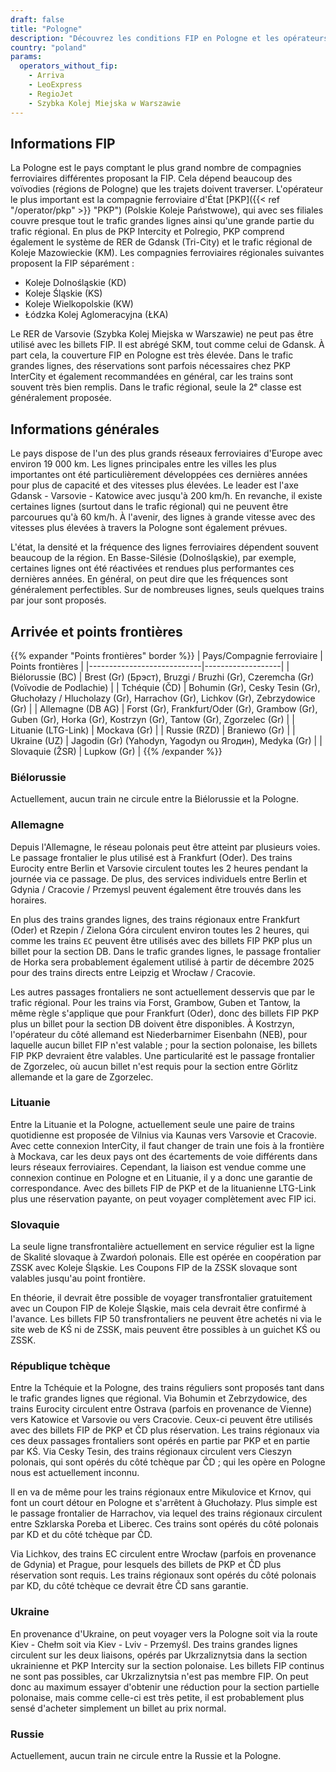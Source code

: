 ```yaml
---
draft: false
title: "Pologne"
description: "Découvrez les conditions FIP en Pologne et les opérateurs proposant des réductions."
country: "poland"
params:
  operators_without_fip:
    - Arriva
    - LeoExpress
    - RegioJet
    - Szybka Kolej Miejska w Warszawie
---
```


## Informations FIP

La Pologne est le pays comptant le plus grand nombre de compagnies ferroviaires différentes proposant la FIP. Cela dépend beaucoup des voïvodies (régions de Pologne) que les trajets doivent traverser. L'opérateur le plus important est la compagnie ferroviaire d'État [PKP]({{< ref "/operator/pkp" >}} "PKP") (Polskie Koleje Państwowe), qui avec ses filiales couvre presque tout le trafic grandes lignes ainsi qu'une grande partie du trafic régional. En plus de PKP Intercity et Polregio, PKP comprend également le système de RER de Gdansk (Tri-City) et le trafic régional de Koleje Mazowieckie (KM). Les compagnies ferroviaires régionales suivantes proposent la FIP séparément :

- Koleje Dolnośląskie (KD)
- Koleje Śląskie (KS)
- Koleje Wielkopolskie (KW)
- Łódzka Kolej Aglomeracyjna (ŁKA)

Le RER de Varsovie (Szybka Kolej Miejska w Warszawie) ne peut pas être utilisé avec les billets FIP. Il est abrégé SKM, tout comme celui de Gdansk. À part cela, la couverture FIP en Pologne est très élevée. Dans le trafic grandes lignes, des réservations sont parfois nécessaires chez PKP InterCity et également recommandées en général, car les trains sont souvent très bien remplis. Dans le trafic régional, seule la 2ᵉ classe est généralement proposée.

## Informations générales

Le pays dispose de l'un des plus grands réseaux ferroviaires d'Europe avec environ 19 000 km. Les lignes principales entre les villes les plus importantes ont été particulièrement développées ces dernières années pour plus de capacité et des vitesses plus élevées. Le leader est l'axe Gdansk - Varsovie - Katowice avec jusqu'à 200 km/h. En revanche, il existe certaines lignes (surtout dans le trafic régional) qui ne peuvent être parcourues qu'à 60 km/h. À l'avenir, des lignes à grande vitesse avec des vitesses plus élevées à travers la Pologne sont également prévues.

L'état, la densité et la fréquence des lignes ferroviaires dépendent souvent beaucoup de la région. En Basse-Silésie (Dolnośląskie), par exemple, certaines lignes ont été réactivées et rendues plus performantes ces dernières années. En général, on peut dire que les fréquences sont généralement perfectibles. Sur de nombreuses lignes, seuls quelques trains par jour sont proposés.

## Arrivée et points frontières

{{% expander "Points frontières" border %}}
| Pays/Compagnie ferroviaire | Points frontières |
|----------------------------|-------------------|
| Biélorussie (BC) | Brest (Gr) (Брэст), Bruzgi / Bruzhi (Gr), Czeremcha (Gr) (Voïvodie de Podlachie) |
| Tchéquie (ČD) | Bohumin (Gr), Cesky Tesin (Gr), Głuchołazy / Hlucholazy (Gr), Harrachov (Gr), Lichkov (Gr), Zebrzydowice (Gr) |
| Allemagne (DB AG) | Forst (Gr), Frankfurt/Oder (Gr), Grambow (Gr), Guben (Gr), Horka (Gr), Kostrzyn (Gr), Tantow (Gr), Zgorzelec (Gr) |
| Lituanie (LTG-Link) | Mockava (Gr) |
| Russie (RZD) | Braniewo (Gr) |
| Ukraine (UZ) | Jagodin (Gr) (Yahodyn, Yagodyn ou Ягодин), Medyka (Gr) |
| Slovaquie (ŽSR) | Lupkow (Gr) |
{{% /expander %}}

### Biélorussie

Actuellement, aucun train ne circule entre la Biélorussie et la Pologne.

### Allemagne

Depuis l'Allemagne, le réseau polonais peut être atteint par plusieurs voies. Le passage frontalier le plus utilisé est à Frankfurt (Oder). Des trains Eurocity entre Berlin et Varsovie circulent toutes les 2 heures pendant la journée via ce passage. De plus, des services individuels entre Berlin et Gdynia / Cracovie / Przemysl peuvent également être trouvés dans les horaires.

En plus des trains grandes lignes, des trains régionaux entre Frankfurt (Oder) et Rzepin / Zielona Góra circulent environ toutes les 2 heures, qui comme les trains `EC` peuvent être utilisés avec des billets FIP PKP plus un billet pour la section DB. Dans le trafic grandes lignes, le passage frontalier de Horka sera probablement également utilisé à partir de décembre 2025 pour des trains directs entre Leipzig et Wrocław / Cracovie.

Les autres passages frontaliers ne sont actuellement desservis que par le trafic régional. Pour les trains via Forst, Grambow, Guben et Tantow, la même règle s'applique que pour Frankfurt (Oder), donc des billets FIP PKP plus un billet pour la section DB doivent être disponibles. À Kostrzyn, l'opérateur du côté allemand est Niederbarnimer Eisenbahn (NEB), pour laquelle aucun billet FIP n'est valable ; pour la section polonaise, les billets FIP PKP devraient être valables. Une particularité est le passage frontalier de Zgorzelec, où aucun billet n'est requis pour la section entre Görlitz allemande et la gare de Zgorzelec.

### Lituanie

Entre la Lituanie et la Pologne, actuellement seule une paire de trains quotidienne est proposée de Vilnius via Kaunas vers Varsovie et Cracovie. Avec cette connexion InterCity, il faut changer de train une fois à la frontière à Mockava, car les deux pays ont des écartements de voie différents dans leurs réseaux ferroviaires. Cependant, la liaison est vendue comme une connexion continue en Pologne et en Lituanie, il y a donc une garantie de correspondance. Avec des billets FIP de PKP et de la lituanienne LTG-Link plus une réservation payante, on peut voyager complètement avec FIP ici.

### Slovaquie

La seule ligne transfrontalière actuellement en service régulier est la ligne de Skalité slovaque à Zwardoń polonais. Elle est opérée en coopération par ZSSK avec Koleje Śląskie. Les Coupons FIP de la ZSSK slovaque sont valables jusqu'au point frontière.

En théorie, il devrait être possible de voyager transfrontalier gratuitement avec un Coupon FIP de Koleje Śląskie, mais cela devrait être confirmé à l'avance. Les billets FIP 50 transfrontaliers ne peuvent être achetés ni via le site web de KŚ ni de ZSSK, mais peuvent être possibles à un guichet KŚ ou ZSSK.

### République tchèque

Entre la Tchéquie et la Pologne, des trains réguliers sont proposés tant dans le trafic grandes lignes que régional. Via Bohumin et Zebrzydowice, des trains Eurocity circulent entre Ostrava (parfois en provenance de Vienne) vers Katowice et Varsovie ou vers Cracovie. Ceux-ci peuvent être utilisés avec des billets FIP de PKP et ČD plus réservation. Les trains régionaux via ces deux passages frontaliers sont opérés en partie par PKP et en partie par KŚ. Via Cesky Tesin, des trains régionaux circulent vers Cieszyn polonais, qui sont opérés du côté tchèque par ČD ; qui les opère en Pologne nous est actuellement inconnu.

Il en va de même pour les trains régionaux entre Mikulovice et Krnov, qui font un court détour en Pologne et s'arrêtent à Głuchołazy. Plus simple est le passage frontalier de Harrachov, via lequel des trains régionaux circulent entre Szklarska Poreba et Liberec. Ces trains sont opérés du côté polonais par KD et du côté tchèque par ČD.

Via Lichkov, des trains EC circulent entre Wrocław (parfois en provenance de Gdynia) et Prague, pour lesquels des billets de PKP et ČD plus réservation sont requis. Les trains régionaux sont opérés du côté polonais par KD, du côté tchèque ce devrait être ČD sans garantie.

### Ukraine

En provenance d'Ukraine, on peut voyager vers la Pologne soit via la route Kiev - Chełm soit via Kiev - Lviv - Przemyśl. Des trains grandes lignes circulent sur les deux liaisons, opérés par Ukrzaliznytsia dans la section ukrainienne et PKP Intercity sur la section polonaise. Les billets FIP continus ne sont pas possibles, car Ukrzaliznytsia n'est pas membre FIP. On peut donc au maximum essayer d'obtenir une réduction pour la section partielle polonaise, mais comme celle-ci est très petite, il est probablement plus sensé d'acheter simplement un billet au prix normal.

### Russie

Actuellement, aucun train ne circule entre la Russie et la Pologne.

